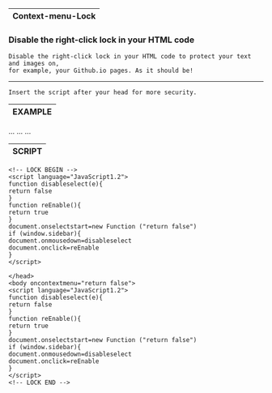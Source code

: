 | Context-menu-Lock |
|---|

### Disable the right-click lock in your HTML code

```yarn
Disable the right-click lock in your HTML code to protect your text and images on,
for example, your Github.io pages. As it should be!
```
---

```yarn
Insert the script after your head for more security.
```

| EXAMPLE |
|---|

<head>
  <title>YOUR_SITE_TITLE</title>
...
...
...
</head>

| SCRIPT |
|---|

```yarn
<!-- LOCK BEGIN -->
<script language="JavaScript1.2">
function disableselect(e){
return false
}
function reEnable(){
return true
}
document.onselectstart=new Function ("return false")
if (window.sidebar){
document.onmousedown=disableselect
document.onclick=reEnable
}
</script>

</head>
<body oncontextmenu="return false">
<script language="JavaScript1.2">
function disableselect(e){
return false
}
function reEnable(){
return true
}
document.onselectstart=new Function ("return false")
if (window.sidebar){
document.onmousedown=disableselect
document.onclick=reEnable
}
</script>
<!-- LOCK END -->
```
